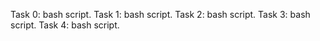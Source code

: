 Task 0: bash script.
Task 1: bash script.
Task 2: bash script.
Task 3: bash script.
Task 4: bash script.
